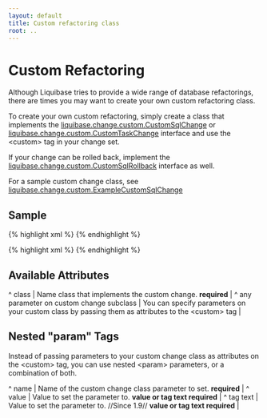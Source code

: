 ```yaml
---
layout: default
title: Custom refactoring class
root: ..
---
```


# Custom Refactoring #

Although Liquibase tries to provide a wide range of database refactorings, there are times you may want to create your own custom refactoring class.

To create your own custom refactoring, simply create a class that implements the [liquibase.change.custom.CustomSqlChange](http://www.liquibase.org/manual/latest/api/liquibase/change/custom/CustomSqlChange.html) or [liquibase.change.custom.CustomTaskChange](http://www.liquibase.org/manual/latest/api/liquibase/change/custom/CustomTaskChange.html) interface and use the &lt;custom&gt; tag in your change set.

If your change can be rolled back, implement the [liquibase.change.custom.CustomSqlRollback](http://www.liquibase.org/manual/latest/api/liquibase/change/custom/CustomSqlRollback.html) interface as well.

For a sample custom change class, see [liquibase.change.custom.ExampleCustomSqlChange](http://www.liquibase.org/manual/latest/api/liquibase/change/custom/ExampleCustomSqlChange.html)


## Sample ##

{% highlight xml %}
<customChange class="com.example.ExampleCustomChange">
    <param name="tableName" value="person"/>
    <param name="columnName" value="employee_id"/>
</customChange>
{% endhighlight %}

{% highlight xml %}
<customChange class="com.example.ExampleCustomChange"
    tableName="person"
    columnName="employee_id"/>
{% endhighlight %}

## Available Attributes ##

^ class  | Name class that implements the custom change. **required**  |
^ any parameter on custom change subclass  | You can specify parameters on your custom class by passing them as attributes to the &lt;custom&gt; tag  |



## Nested "param" Tags ##


Instead of passing parameters to your custom change class as attributes on the &lt;custom&gt; tag, you can use nested &lt;param&gt; parameters, or a combination of both.

^ name  | Name of the custom change class parameter to set. **required**  |
^ value  | Value to set the parameter to. **value or tag text required**  |
^ tag text  | Value to set the parameter to.  //Since 1.9// **value or tag text required**  |